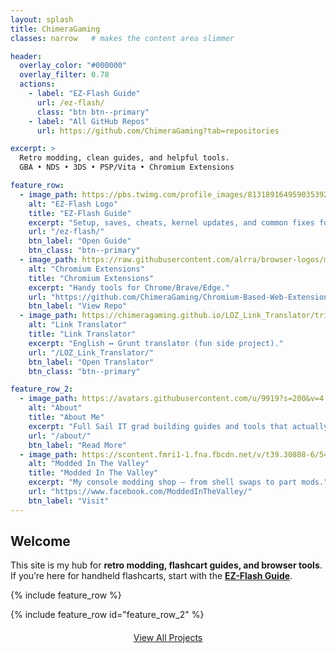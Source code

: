 ```yaml
---
layout: splash
title: ChimeraGaming
classes: narrow   # makes the content area slimmer

header:
  overlay_color: "#000000"
  overlay_filter: 0.78
  actions:
    - label: "EZ-Flash Guide"
      url: /ez-flash/
      class: "btn btn--primary"
    - label: "All GitHub Repos"
      url: https://github.com/ChimeraGaming?tab=repositories

excerpt: >
  Retro modding, clean guides, and helpful tools.  
  GBA • NDS • 3DS • PSP/Vita • Chromium Extensions

feature_row:
  - image_path: https://pbs.twimg.com/profile_images/813189164959035392/GifYF3E1_400x400.jpg
    alt: "EZ-Flash Logo"
    title: "EZ-Flash Guide"
    excerpt: "Setup, saves, cheats, kernel updates, and common fixes for Omega / DE."
    url: "/ez-flash/"
    btn_label: "Open Guide"
    btn_class: "btn--primary"
  - image_path: https://raw.githubusercontent.com/alrra/browser-logos/main/src/chrome/chrome_128x128.png
    alt: "Chromium Extensions"
    title: "Chromium Extensions"
    excerpt: "Handy tools for Chrome/Brave/Edge."
    url: "https://github.com/ChimeraGaming/Chromium-Based-Web-Extensions"
    btn_label: "View Repo"
  - image_path: https://chimeragaming.github.io/LOZ_Link_Translator/triforce.png
    alt: "Link Translator"
    title: "Link Translator"
    excerpt: "English ↔ Grunt translator (fun side project)."
    url: "/LOZ_Link_Translator/"
    btn_label: "Open Translator"
    btn_class: "btn--primary"

feature_row_2:
  - image_path: https://avatars.githubusercontent.com/u/9919?s=200&v=4
    alt: "About"
    title: "About Me"
    excerpt: "Full Sail IT grad building guides and tools that actually help."
    url: "/about/"
    btn_label: "Read More"
  - image_path: https://scontent.fmri1-1.fna.fbcdn.net/v/t39.30808-6/544746622_746007288317008_903971971000863529_n.jpg?_nc_cat=101&ccb=1-7&_nc_sid=6ee11a&_nc_ohc=WBwzEa22OvsQ7kNvwFad3eM&_nc_oc=AdlSo_Kkeh2C-iYaBfjIkqplzGq0-zMrDTTIwaLZq1ISHrtoXFm4zSTvb8U7svp58KU&_nc_zt=23&_nc_ht=scontent.fmri1-1.fna&_nc_gid=ImT4IMD9Y9eka06Mc5rFQA&oh=00_AfbIq3E6kA9AAAW-YJSrpFACAQYbD-IhvUrzrhBZ2Ks6aA&oe=68C140D2
    alt: "Modded In The Valley"
    title: "Modded In The Valley"
    excerpt: "My console modding shop — from shell swaps to part mods."
    url: "https://www.facebook.com/ModdedInTheValley/"
    btn_label: "Visit"
---
```


## Welcome
This site is my hub for **retro modding, flashcart guides, and browser tools**.  
If you’re here for handheld flashcarts, start with the **[EZ-Flash Guide](/ez-flash/)**.

{% include feature_row %}

{% include feature_row id="feature_row_2" %}

<p style="text-align:center; margin-top:1.25rem;">
  <a class="btn btn--primary" href="/projects/"><i class="fas fa-code"></i> View All Projects</a>
</p>
